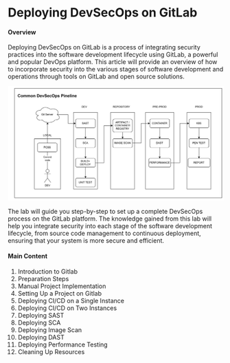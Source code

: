 # Deploying DevSecOps on GitLab

#### Overview
Deploying DevSecOps on GitLab is a process of integrating security practices into the software development lifecycle using GitLab, a powerful and popular DevOps platform. This article will provide an overview of how to incorporate security into the various stages of software development and operations through tools on GitLab and open source solutions.

![images](/static/images/common/image.png)

The lab will guide you step-by-step to set up a complete DevSecOps process on the GitLab platform. The knowledge gained from this lab will help you integrate security into each stage of the software development lifecycle, from source code management to continuous deployment, ensuring that your system is more secure and efficient.

#### Main Content

1. Introduction to Gitlab
2. Preparation Steps
3. Manual Project Implementation
4. Setting Up a Project on Gitlab
5. Deploying CI/CD on a Single Instance
6. Deploying CI/CD on Two Instances
7. Deploying SAST
8. Deploying SCA
9. Deploying Image Scan
10. Deploying DAST
11. Deploying Performance Testing
12. Cleaning Up Resources
